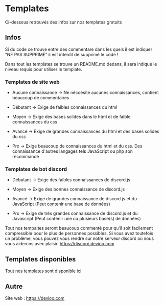 # Templates
Ci-dessous retrouvés des infos sur nos templates gratuits

## Infos

Si du code ce trouve entre des commentare dans les quels il est indiquer "NE PAS SUPPRIMÉ" il est interdit de supprimé le code !

Dans tout les templates se trouve un README.md dedans, il sera indiqué le niveau requis pour utiliser le template.

### Templates de site web

- Aucune connaissance -> Ne néccésite aucunes connaissances, contient beaucoup de commentaires

- Débutant -> Exige de faibles connaissances du html

- Moyen -> Exige des bases solides dans le html et de faible connaissances du css

- Avancé -> Exige de grandes connaissances du html et des bases solides du css

- Pro -> Exige beaucoup de connaissances du html et du css. Des connaissance d'autres langages tels JavaScript ou php son recommandé

### Templates de bot discord

- Débutant -> Exige des faibles connaissances de discord.js

- Moyen -> Exige des bonnes connaissance de discord.js

- Avancé -> Exige de grandes connaissance de discord.js et du JavaScript (Peut contenir une base de données)

- Pro -> Exige de très grandes connaissance de discord.js et du Javascript (Peut contenir une ou plusieurs base(s) de données)

Tout nos tempaltes seront beaucoup commenté pour qu'il soit facilement compressible pour le plus de personnes possibles.
Si vous avez toutefois un problème, vous pouvez vous rendre sur notre serveur discord où nous vous aiderons avec plaisir. https://discord.devioo.com

## Templates disponibles

Tout nos templates sont disponible [ici](https://devioo.com/templates)

## Autre

Site web : https://devioo.com
